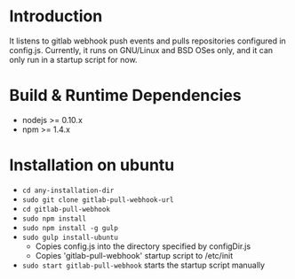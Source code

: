 # Introduction

It listens to gitlab webhook push events and pulls repositories configured in config.js.
Currently, it runs on GNU/Linux and BSD OSes only, and it can only run in a startup script for now.

# Build & Runtime Dependencies

* nodejs >= 0.10.x
* npm >= 1.4.x

# Installation on ubuntu

* `cd any-installation-dir`
* `sudo git clone gitlab-pull-webhook-url`
* `cd gitlab-pull-webhook`
* `sudo npm install`
* `sudo npm install -g gulp`
* `sudo gulp install-ubuntu`
  * Copies config.js into the directory specified by configDir.js
  * Copies 'gitlab-pull-webhook' startup script to /etc/init
* `sudo start gitlab-pull-webhook` starts the startup script manually